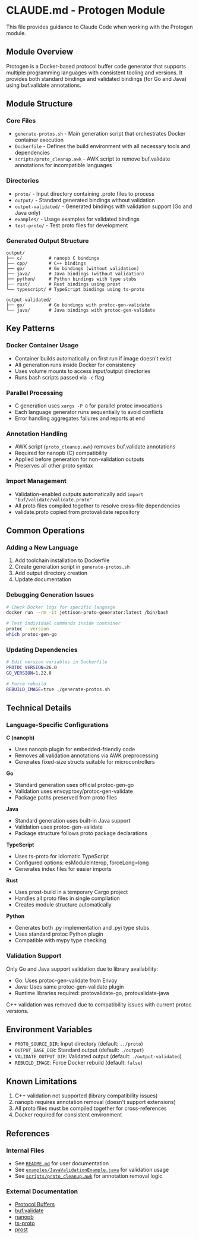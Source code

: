 # CLAUDE.md - Protogen Module

This file provides guidance to Claude Code when working with the Protogen module.

## Module Overview

Protogen is a Docker-based protocol buffer code generator that supports multiple programming languages with consistent tooling and versions. It provides both standard bindings and validated bindings (for Go and Java) using buf.validate annotations.

## Module Structure

### Core Files
- `generate-protos.sh` - Main generation script that orchestrates Docker container execution
- `Dockerfile` - Defines the build environment with all necessary tools and dependencies
- `scripts/proto_cleanup.awk` - AWK script to remove buf.validate annotations for incompatible languages

### Directories
- `proto/` - Input directory containing .proto files to process
- `output/` - Standard generated bindings without validation
- `output-validated/` - Generated bindings with validation support (Go and Java only)
- `examples/` - Usage examples for validated bindings
- `test-proto/` - Test proto files for development

### Generated Output Structure
```
output/
├── c/          # nanopb C bindings
├── cpp/        # C++ bindings
├── go/         # Go bindings (without validation)
├── java/       # Java bindings (without validation)
├── python/     # Python bindings with type stubs
├── rust/       # Rust bindings using prost
└── typescript/ # TypeScript bindings using ts-proto

output-validated/
├── go/         # Go bindings with protoc-gen-validate
└── java/       # Java bindings with protoc-gen-validate
```

## Key Patterns

### Docker Container Usage
- Container builds automatically on first run if image doesn't exist
- All generation runs inside Docker for consistency
- Uses volume mounts to access input/output directories
- Runs bash scripts passed via `-c` flag

### Parallel Processing
- C generation uses `xargs -P 8` for parallel protoc invocations
- Each language generator runs sequentially to avoid conflicts
- Error handling aggregates failures and reports at end

### Annotation Handling
- AWK script (`proto_cleanup.awk`) removes buf.validate annotations
- Required for nanopb (C) compatibility
- Applied before generation for non-validation outputs
- Preserves all other proto syntax

### Import Management
- Validation-enabled outputs automatically add `import "buf/validate/validate.proto"`
- All proto files compiled together to resolve cross-file dependencies
- validate.proto copied from protovalidate repository

## Common Operations

### Adding a New Language
1. Add toolchain installation to Dockerfile
2. Create generation script in `generate-protos.sh`
3. Add output directory creation
4. Update documentation

### Debugging Generation Issues
```bash
# Check Docker logs for specific language
docker run --rm -it jettison-proto-generator:latest /bin/bash

# Test individual commands inside container
protoc --version
which protoc-gen-go
```

### Updating Dependencies
```bash
# Edit version variables in Dockerfile
PROTOC_VERSION=26.0
GO_VERSION=1.22.0

# Force rebuild
REBUILD_IMAGE=true ./generate-protos.sh
```

## Technical Details

### Language-Specific Configurations

**C (nanopb)**
- Uses nanopb plugin for embedded-friendly code
- Removes all validation annotations via AWK preprocessing
- Generates fixed-size structs suitable for microcontrollers

**Go**
- Standard generation uses official protoc-gen-go
- Validation uses envoyproxy/protoc-gen-validate
- Package paths preserved from proto files

**Java**
- Standard generation uses built-in Java support
- Validation uses protoc-gen-validate
- Package structure follows proto package declarations

**TypeScript**
- Uses ts-proto for idiomatic TypeScript
- Configured options: esModuleInterop, forceLong=long
- Generates index files for easier imports

**Rust**
- Uses prost-build in a temporary Cargo project
- Handles all proto files in single compilation
- Creates module structure automatically

**Python**
- Generates both .py implementation and .pyi type stubs
- Uses standard protoc Python plugin
- Compatible with mypy type checking

### Validation Support

Only Go and Java support validation due to library availability:
- Go: Uses protoc-gen-validate from Envoy
- Java: Uses same protoc-gen-validate plugin
- Runtime libraries required: protovalidate-go, protovalidate-java

C++ validation was removed due to compatibility issues with current protoc versions.

## Environment Variables

- `PROTO_SOURCE_DIR`: Input directory (default: `../proto`)
- `OUTPUT_BASE_DIR`: Standard output (default: `./output`)
- `VALIDATE_OUTPUT_DIR`: Validated output (default: `./output-validated`)
- `REBUILD_IMAGE`: Force Docker rebuild (default: `false`)

## Known Limitations

1. C++ validation not supported (library compatibility issues)
2. nanopb requires annotation removal (doesn't support extensions)
3. All proto files must be compiled together for cross-references
4. Docker required for consistent environment

## References

### Internal Files
- See [`README.md`](./README.md) for user documentation
- See [`examples/JavaValidationExample.java`](./examples/JavaValidationExample.java) for validation usage
- See [`scripts/proto_cleanup.awk`](./scripts/proto_cleanup.awk) for annotation removal logic

### External Documentation
- [Protocol Buffers](https://protobuf.dev/)
- [buf.validate](https://github.com/bufbuild/protovalidate)
- [nanopb](https://github.com/nanopb/nanopb)
- [ts-proto](https://github.com/stephenh/ts-proto)
- [prost](https://github.com/tokio-rs/prost)